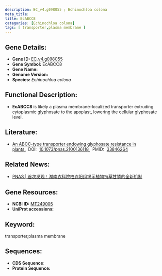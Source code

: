 ```yaml
---
description: EC_v4.g098055 ; Echinochloa colona
meta_title:
title: EcABCC8
categories: [Echinochloa colona]
tags: [ transporter,plasma membrane ]
---
```


## Gene Details:
- **Gene ID:**	[EC_v4.g098055]()
- **Gene Symbol:** EcABCC8
- **Gene Name:** 
- **Genome Version:** []()
- **Species:** *Echinochloa colona*

## Functional Description:
   - **EcABCC8** is likely a plasma membrane-localized transporter extruding cytoplasmic glyphosate to the apoplast, lowering the cellular glyphosate level.

## Literature:
   - [An ABCC-type transporter endowing glyphosate resistance in plants.]( https://www.pnas.org/doi/10.1073/pnas.2100136118#sec-3)&nbsp;&nbsp;DOI:&nbsp;&nbsp;[10.1073/pnas.2100136118 ](https://www.pnas.org/doi/10.1073/pnas.2100136118#sec-3)&nbsp;&nbsp;PMID:&nbsp;&nbsp;[33846264](https://pubmed.ncbi.nlm.nih.gov/33846264/)

## Related News:
   - [PNAS | 首次发现！湖南农科院柏连阳组揭示植物抗草甘膦的全新机制](https://mp.weixin.qq.com/s?__biz=Mzg3MDEwNDEyMg==&mid=2247508508&idx=6&sn=e60843a379240696a30558f103eb0d0c&chksm=ce900f49f9e7865fdf1b0fa516def11b508fe9c43a91132a0ed02f9146ae3113f189952031fb&scene=27#wechat_redirect)

## Gene Resources:
- **NCBI ID:** [MT249005](https://www.ncbi.nlm.nih.gov/gene/?term=MT249005)
- **UniProt accessions:** [](https://www.uniprot.org/uniprotkb//entry)

## Keyword:
transporter,plasma membrane

## Sequences:
- **CDS Sequence:**
- **Protein Sequence:**
